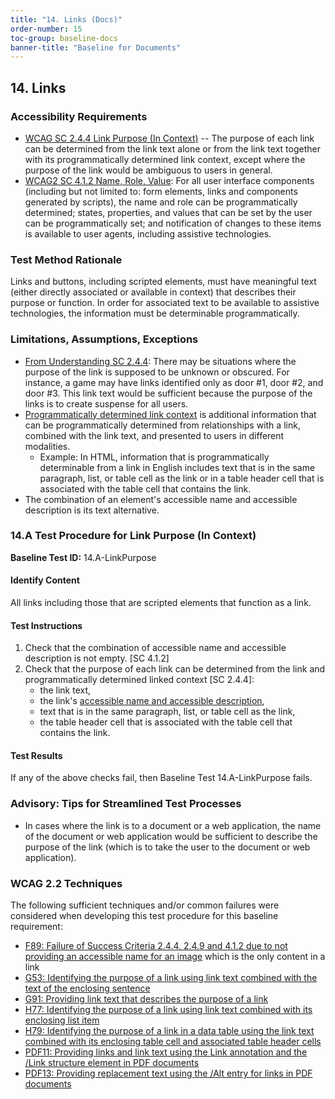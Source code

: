 ```yaml
---
title: "14. Links (Docs)"
order-number: 15
toc-group: baseline-docs
banner-title: "Baseline for Documents"
---
```


## 14. Links

### Accessibility Requirements

-   [WCAG SC 2.4.4 Link Purpose (In Context)](https://www.w3.org/WAI/WCAG22/Understanding/link-purpose-in-context) -- The purpose of each link can be determined from the link text alone or from the link text together with its programmatically determined link context, except where the purpose of the link would be ambiguous to users in general.
-   [WCAG2 SC 4.1.2 Name, Role, Value](https://www.w3.org/WAI/WCAG22/Understanding/name-role-value): For all user interface components (including but not limited to: form elements, links and components generated by scripts), the name and role can be programmatically determined; states, properties, and values that can be set by the user can be programmatically set; and notification of changes to these items is available to user agents, including assistive technologies.

### Test Method Rationale

Links and buttons, including scripted elements, must have meaningful text (either directly associated or available in context) that describes their purpose or function. In order for associated text to be available to assistive technologies, the information must be determinable programmatically.

### Limitations, Assumptions, Exceptions

-   [From Understanding SC 2.4.4](https://www.w3.org/WAI/WCAG22/Understanding/link-purpose-in-context): There may be situations where the purpose of the link is supposed to be unknown or obscured. For instance, a game may have links identified only as door #1, door #2, and door #3. This link text would be sufficient because the purpose of the links is to create suspense for all users.
-   [Programmatically determined link context](https://www.w3.org/TR/WCAG22/#dfn-programmatically-determined-link-context) is additional information that can be programmatically determined from relationships with a link, combined with the link text, and presented to users in different modalities.
    -   Example: In HTML, information that is programmatically determinable from a link in English includes text that is in the same paragraph, list, or table cell as the link or in a table header cell that is associated with the table cell that contains the link.
-   The combination of an element's accessible name and accessible description is its text alternative.

### 14.A Test Procedure for Link Purpose (In Context)

**Baseline Test ID:** 14.A-LinkPurpose

#### Identify Content

<p id="d14aIC">All links including those that are scripted elements that function as a link.</p>

#### Test Instructions

<ol id="d14aTI">
    <li id="d14aTI-1">Check that the combination of accessible name and accessible description is not empty. [SC 4.1.2]</li>
    <li id="d14aTI-2">Check that the purpose of each link can be determined from the link and programmatically determined linked context [SC 2.4.4]:
    <ul>
       <li>the link text, </li>
       <li>the link's <a href="https://www.w3.org/TR/html-aam-1.0/#accessible-name-and-description-computation" target="_blank" rel="noopener">accessible name and accessible description</a>, </li>
       <li>text that is in the same paragraph, list, or table cell as the link, </li>
       <li>the table header cell that is associated with the table cell that contains the link.</li>
   </ul>
    </li>
</ol>

#### Test Results

<p id="d14aTR">If any of the above checks fail, then Baseline Test 14.A-LinkPurpose fails.</p>

### Advisory: Tips for Streamlined Test Processes

-   In cases where the link is to a document or a web application, the name of the document or web application would be sufficient to describe the purpose of the link (which is to take the user to the document or web application).

### WCAG 2.2 Techniques

The following sufficient techniques and/or common failures were considered when developing this test procedure for this baseline requirement:

-   [F89: Failure of Success Criteria 2.4.4, 2.4.9 and 4.1.2 due to not providing an accessible name for an image](https://www.w3.org/WAI/WCAG22/Techniques/failures/F89) which is the only content in a link
-   [G53: Identifying the purpose of a link using link text combined with the text of the enclosing sentence](https://www.w3.org/WAI/WCAG22/Techniques/general/G53)
-   [G91: Providing link text that describes the purpose of a link](https://www.w3.org/WAI/WCAG22/Techniques/general/G91)
-   [H77: Identifying the purpose of a link using link text combined with its enclosing list item](https://www.w3.org/WAI/WCAG22/Techniques/html/H77)
-   [H79: Identifying the purpose of a link in a data table using the link text combined with its enclosing table cell and associated table header cells](https://www.w3.org/WAI/WCAG22/Techniques/html/H79)
-   [PDF11: Providing links and link text using the Link annotation and the /Link structure element in PDF documents](https://www.w3.org/WAI/WCAG22/Techniques/pdf/PDF11)
-   [PDF13: Providing replacement text using the /Alt entry for links in PDF documents](https://www.w3.org/WAI/WCAG22/Techniques/pdf/PDF13)
